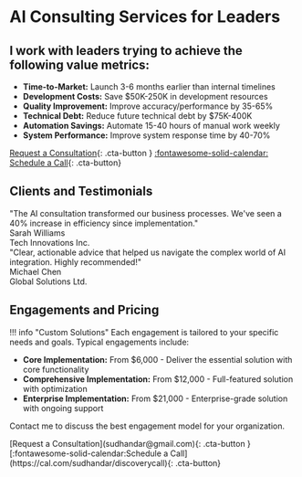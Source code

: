 # AI Consulting Services for Leaders

## I work with leaders trying to achieve the following value metrics:

- **Time-to-Market:** Launch 3-6 months earlier than internal timelines
- **Development Costs:** Save $50K-250K in development resources
- **Quality Improvement:** Improve accuracy/performance by 35-65%
- **Technical Debt:** Reduce future technical debt by $75K-400K
- **Automation Savings:** Automate 15-40 hours of manual work weekly
- **System Performance:** Improve system response time by 40-70%

[Request a Consultation](mailto:sudhandar@gmail.com){: .cta-button }
[:fontawesome-solid-calendar: Schedule a Call](https://cal.com/sudhandar/discoverycall){: .cta-button}

## Clients and Testimonials

<div class="testimonial" markdown>
"The AI consultation transformed our business processes. We've seen a 40% increase in efficiency since implementation."

<div class="testimonial-author">Sarah Williams</div>
<div class="testimonial-company">Tech Innovations Inc.</div>
</div>

<div class="testimonial" markdown>
"Clear, actionable advice that helped us navigate the complex world of AI integration. Highly recommended!"

<div class="testimonial-author">Michael Chen</div>
<div class="testimonial-company">Global Solutions Ltd.</div>
</div>

## Engagements and Pricing

!!! info "Custom Solutions"
    Each engagement is tailored to your specific needs and goals. Typical engagements include:

- **Core Implementation:** From $6,000 - Deliver the essential solution with core functionality
- **Comprehensive Implementation:** From $12,000 - Full-featured solution with optimization
- **Enterprise Implementation:** From $21,000 - Enterprise-grade solution with ongoing support

Contact me to discuss the best engagement model for your organization.

<div class="button-group" markdown>
[Request a Consultation](sudhandar@gmail.com){: .cta-button }
[:fontawesome-solid-calendar:Schedule a Call](https://cal.com/sudhandar/discoverycall){: .cta-button}
</div> 